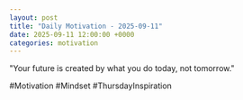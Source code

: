 ```yaml
---
layout: post
title: "Daily Motivation - 2025-09-11"
date: 2025-09-11 12:00:00 +0000
categories: motivation
---
```


"Your future is created by what you do today, not tomorrow."

#Motivation #Mindset #ThursdayInspiration
